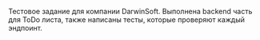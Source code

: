 Тестовое задание для компании DarwinSoft. Выполнена backend часть для ToDo листа, также написаны тесты, которые проверяют каждый эндпоинт.
